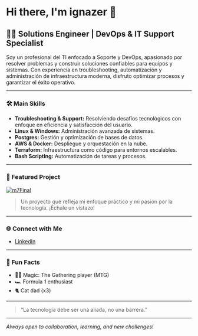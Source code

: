 # Hi there, I'm ignazer 👋

## 👨‍💻 Solutions Engineer | DevOps & IT Support Specialist

Soy un profesional del TI enfocado a Soporte y DevOps, apasionado por resolver problemas y construir soluciones confiables para equipos y sistemas. Con experiencia en troubleshooting, automatización y administración de infraestructura moderna, disfruto optimizar procesos y garantizar el éxito operativo.

---

### 🛠️ Main Skills
- **Troubleshooting & Support:** Resolviendo desafíos tecnológicos con enfoque en eficiencia y satisfacción del usuario.
- **Linux & Windows:** Administración avanzada de sistemas.
- **Postgres:** Gestión y optimización de bases de datos.
- **AWS & Docker:** Despliegue y orquestación en la nube.
- **Terraform:** Infraestructura como código para entornos escalables.
- **Bash Scripting:** Automatización de tareas y procesos.

---

### 🚀 Featured Project

[![m7Final](https://img.shields.io/badge/Repo-m7Final-181717?logo=github)](https://github.com/ignazer/m7Final)
> Un proyecto que refleja mi enfoque práctico y mi pasión por la tecnología. ¡Échale un vistazo!

---

### 🌐 Connect with Me

- [LinkedIn](https://www.linkedin.com/in/imgdev/)

---

### 🎲 Fun Facts

- 🧙‍♂️ Magic: The Gathering player (MTG)
- 🏎️ Formula 1 enthusiast
- 🐈 Cat dad (x3)

---

> “La tecnología debe ser una aliada, no una barrera.”  

---

_Always open to collaboration, learning, and new challenges!_
